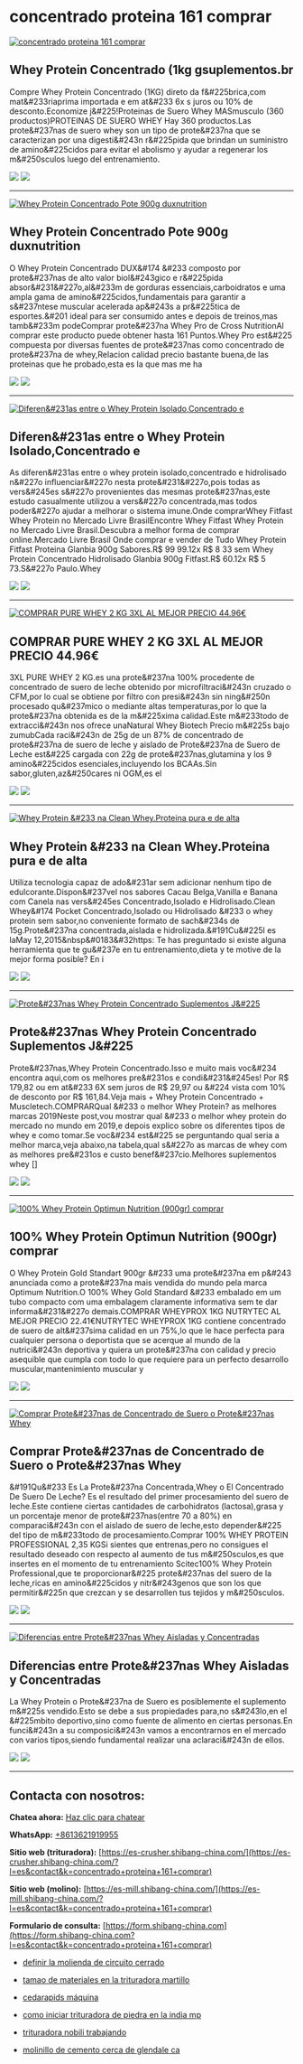 # concentrado proteina 161 comprar

<a href="https://swt.shibang-china.com/?l=es&img&k=concentrado+proteina+161+comprar" target="_blank">![concentrado proteina 161 comprar](http://static.shibang-china.com/all-800x300/697.jpg)</a>

## Whey Protein Concentrado (1kg gsuplementos.br
Compre Whey Protein Concentrado (1KG) direto da f&#225brica,com mat&#233riaprima importada e em at&#233 6x s juros ou 10% de desconto.Economize j&#225!Proteinas de Suero Whey MASmusculo (360 productos)PROTEINAS DE SUERO WHEY Hay 360 productos.Las prote&#237nas de suero whey son un tipo de prote&#237na que se caracterizan por una digesti&#243n r&#225pida que brindan un suministro de amino&#225cidos para evitar el abolismo y ayudar a regenerar los m&#250sculos luego del entrenamiento.


<a href="https://whatsapp.shibangsoft.com/WhatsApp.php" target="_blank" title="WhatsApp">![](http://static.shibang-china.com/icon/whatsapp.png)</a> <a href="https://swt.shibang-china.com/?l=es&icon&k=concentrado+proteina+161+comprar" target="_blank">![](http://static.shibang-china.com/icon/chat-es.png)</a>

---

<a href="https://swt.shibang-china.com/?l=es&img&k=concentrado+proteina+161+comprar" target="_blank">![Whey Protein Concentrado Pote 900g duxnutrition](http://static.shibang-china.com/all-800x300/769.jpg)</a>

## Whey Protein Concentrado Pote 900g duxnutrition
O Whey Protein Concentrado DUX&#174 &#233 composto por prote&#237nas de alto valor biol&#243gico e r&#225pida absor&#231&#227o,al&#233m de gorduras essenciais,carboidratos e uma ampla gama de amino&#225cidos,fundamentais para garantir a s&#237ntese muscular acelerada ap&#243s a pr&#225tica de esportes.&#201 ideal para ser consumido antes e depois de treinos,mas tamb&#233m podeComprar prote&#237na Whey Pro de Cross NutritionAl comprar este producto puede obtener hasta 161 Puntos.Whey Pro est&#225 compuesta por diversas fuentes de prote&#237nas como concentrado de prote&#237na de whey,Relacion calidad precio bastante buena,de las proteinas que he probado,esta es la que mas me ha


<a href="https://whatsapp.shibangsoft.com/WhatsApp.php" target="_blank" title="WhatsApp">![](http://static.shibang-china.com/icon/whatsapp.png)</a> <a href="https://swt.shibang-china.com/?l=es&icon&k=concentrado+proteina+161+comprar" target="_blank">![](http://static.shibang-china.com/icon/chat-es.png)</a>

---

<a href="https://swt.shibang-china.com/?l=es&img&k=concentrado+proteina+161+comprar" target="_blank">![Diferen&#231as entre o Whey Protein Isolado,Concentrado e](http://static.shibang-china.com/all-800x300/1168.jpg)</a>

## Diferen&#231as entre o Whey Protein Isolado,Concentrado e
As diferen&#231as entre o whey protein isolado,concentrado e hidrolisado n&#227o influenciar&#227o nesta prote&#231&#227o,pois todas as vers&#245es s&#227o provenientes das mesmas prote&#237nas,este estudo casualmente utilizou a vers&#227o concentrada,mas todos poder&#227o ajudar a melhorar o sistema imune.Onde comprarWhey Fitfast Whey Protein no Mercado Livre BrasilEncontre Whey Fitfast Whey Protein no Mercado Livre Brasil.Descubra a melhor forma de comprar online.Mercado Livre Brasil Onde comprar e vender de Tudo Whey Protein Fitfast Proteina Glanbia 900g Sabores.R$ 99 99.12x R$ 8 33 sem Whey Protein Concentrado Hidrolisado Glanbia 900g Fitfast.R$ 60.12x R$ 5 73.S&#227o Paulo.Whey


<a href="https://whatsapp.shibangsoft.com/WhatsApp.php" target="_blank" title="WhatsApp">![](http://static.shibang-china.com/icon/whatsapp.png)</a> <a href="https://swt.shibang-china.com/?l=es&icon&k=concentrado+proteina+161+comprar" target="_blank">![](http://static.shibang-china.com/icon/chat-es.png)</a>

---

<a href="https://swt.shibang-china.com/?l=es&img&k=concentrado+proteina+161+comprar" target="_blank">![COMPRAR PURE WHEY 2 KG 3XL AL MEJOR PRECIO 44.96€](http://static.shibang-china.com/all-800x300/88.jpg)</a>

## COMPRAR PURE WHEY 2 KG 3XL AL MEJOR PRECIO 44.96€
3XL PURE WHEY 2 KG.es una prote&#237na 100% procedente de concentrado de suero de leche obtenido por microfiltraci&#243n cruzado o CFM,por lo cual se obtiene por filtro con presi&#243n sin ning&#250n procesado qu&#237mico o mediante altas temperaturas,por lo que la prote&#237na obtenida es de la m&#225xima calidad.Este m&#233todo de extracci&#243n nos ofrece unaNatural Whey Biotech Precio m&#225s bajo zumubCada raci&#243n de 25g de un 87% de concentrado de prote&#237na de suero de leche y aislado de Prote&#237na de Suero de Leche est&#225 cargada con 22g de prote&#237nas,glutamina y los 9 amino&#225cidos esenciales,incluyendo los BCAAs.Sin sabor,gluten,az&#250cares ni OGM,es el


<a href="https://whatsapp.shibangsoft.com/WhatsApp.php" target="_blank" title="WhatsApp">![](http://static.shibang-china.com/icon/whatsapp.png)</a> <a href="https://swt.shibang-china.com/?l=es&icon&k=concentrado+proteina+161+comprar" target="_blank">![](http://static.shibang-china.com/icon/chat-es.png)</a>

---

<a href="https://swt.shibang-china.com/?l=es&img&k=concentrado+proteina+161+comprar" target="_blank">![Whey Protein &#233 na Clean Whey.Proteina pura e de alta](http://static.shibang-china.com/all-800x300/12.jpg)</a>

## Whey Protein &#233 na Clean Whey.Proteina pura e de alta
Utiliza tecnologia capaz de ado&#231ar sem adicionar nenhum tipo de edulcorante.Dispon&#237vel nos sabores Cacau Belga,Vanilla e Banana com Canela nas vers&#245es Concentrado,Isolado e Hidrolisado.Clean Whey&#174 Pocket Concentrado,Isolado ou Hidrolisado &#233 o whey protein sem sabor,no conveniente formato de sach&#234s de 15g.Prote&#237na concentrada,aislada e hidrolizada.&#191Cu&#225l es laMay 12,2015&nbsp&#0183&#32https: Te has preguntado si existe alguna herramienta que te gu&#237e en tu entrenamiento,dieta y te motive de la mejor forma posible? En i


<a href="https://whatsapp.shibangsoft.com/WhatsApp.php" target="_blank" title="WhatsApp">![](http://static.shibang-china.com/icon/whatsapp.png)</a> <a href="https://swt.shibang-china.com/?l=es&icon&k=concentrado+proteina+161+comprar" target="_blank">![](http://static.shibang-china.com/icon/chat-es.png)</a>

---

<a href="https://swt.shibang-china.com/?l=es&img&k=concentrado+proteina+161+comprar" target="_blank">![Prote&#237nas Whey Protein Concentrado Suplementos J&#225](http://static.shibang-china.com/all-800x300/818.jpg)</a>

## Prote&#237nas Whey Protein Concentrado Suplementos J&#225
Prote&#237nas,Whey Protein Concentrado.Isso e muito mais voc&#234 encontra aqui,com os melhores pre&#231os e condi&#231&#245es! Por R$ 179,82 ou em at&#233 6X sem juros de R$ 29,97 ou &#224 vista com 10% de desconto por R$ 161,84.Veja mais + Whey Protein Concentrado + Muscletech.COMPRARQual &#233 o melhor Whey Protein? as melhores marcas 2019Neste post,vou mostrar qual &#233 o melhor whey protein do mercado no mundo em 2019,e depois explico sobre os diferentes tipos de whey e como tomar.Se voc&#234 est&#225 se perguntando qual seria a melhor marca,veja abaixo,na tabela,qual s&#227o as marcas de whey com as melhores pre&#231os e custo benef&#237cio.Melhores suplementos whey []


<a href="https://whatsapp.shibangsoft.com/WhatsApp.php" target="_blank" title="WhatsApp">![](http://static.shibang-china.com/icon/whatsapp.png)</a> <a href="https://swt.shibang-china.com/?l=es&icon&k=concentrado+proteina+161+comprar" target="_blank">![](http://static.shibang-china.com/icon/chat-es.png)</a>

---

<a href="https://swt.shibang-china.com/?l=es&img&k=concentrado+proteina+161+comprar" target="_blank">![100% Whey Protein Optimun Nutrition (900gr) comprar](http://static.shibang-china.com/all-800x300/1333.jpg)</a>

## 100% Whey Protein Optimun Nutrition (900gr) comprar
O Whey Protein Gold Standart 900gr &#233 uma prote&#237na em p&#243 anunciada como a prote&#237na mais vendida do mundo pela marca Optimum Nutrition.O 100% Whey Gold Standard &#233 embalado em um tubo compacto com uma embalagem claramente informativa sem te dar informa&#231&#227o demais.COMPRAR WHEYPROX 1KG NUTRYTEC AL MEJOR PRECIO 22.41€NUTRYTEC WHEYPROX 1KG contiene concentrado de suero de alt&#237sima calidad en un 75%,lo que le hace perfecta para cualquier persona o deportista que se acerque al mundo de la nutrici&#243n deportiva y quiera un prote&#237na con calidad y precio asequible que cumpla con todo lo que requiere para un perfecto desarrollo muscular,mantenimiento muscular y


<a href="https://whatsapp.shibangsoft.com/WhatsApp.php" target="_blank" title="WhatsApp">![](http://static.shibang-china.com/icon/whatsapp.png)</a> <a href="https://swt.shibang-china.com/?l=es&icon&k=concentrado+proteina+161+comprar" target="_blank">![](http://static.shibang-china.com/icon/chat-es.png)</a>

---

<a href="https://swt.shibang-china.com/?l=es&img&k=concentrado+proteina+161+comprar" target="_blank">![Comprar Prote&#237nas de Concentrado de Suero o Prote&#237nas Whey](http://static.shibang-china.com/all-800x300/521.jpg)</a>

## Comprar Prote&#237nas de Concentrado de Suero o Prote&#237nas Whey
&#191Qu&#233 Es La Prote&#237na Concentrada,Whey o El Concentrado De Suero De Leche? Es el resultado del primer procesamiento del suero de leche.Este contiene ciertas cantidades de carbohidratos (lactosa),grasa y un porcentaje menor de prote&#237nas(entre 70 a 80%) en comparaci&#243n con el aislado de suero de leche,esto depender&#225 del tipo de m&#233todo de procesamiento.Comprar 100% WHEY PROTEIN PROFESSIONAL 2,35 KGSi sientes que entrenas,pero no consigues el resultado deseado con respecto al aumento de tus m&#250sculos,es que insertes en el momento de tu entrenamiento Scitec100% Whey Protein Professional,que te proporcionar&#225 prote&#237nas del suero de la leche,ricas en amino&#225cidos y nitr&#243genos que son los que permitir&#225n que crezcan y se desarrollen tus tejidos y m&#250sculos.


<a href="https://whatsapp.shibangsoft.com/WhatsApp.php" target="_blank" title="WhatsApp">![](http://static.shibang-china.com/icon/whatsapp.png)</a> <a href="https://swt.shibang-china.com/?l=es&icon&k=concentrado+proteina+161+comprar" target="_blank">![](http://static.shibang-china.com/icon/chat-es.png)</a>

---

<a href="https://swt.shibang-china.com/?l=es&img&k=concentrado+proteina+161+comprar" target="_blank">![Diferencias entre Prote&#237nas Whey Aisladas y Concentradas](http://static.shibang-china.com/all-800x300/1464.jpg)</a>

## Diferencias entre Prote&#237nas Whey Aisladas y Concentradas
La Whey Protein o Prote&#237na de Suero es posiblemente el suplemento m&#225s vendido.Esto se debe a sus propiedades para,no s&#243lo,en el &#225mbito deportivo,sino como fuente de alimento en ciertas personas.En funci&#243n a su composici&#243n vamos a encontrarnos en el mercado con varios tipos,siendo fundamental realizar una aclaraci&#243n de ellos.

<a href="https://whatsapp.shibangsoft.com/WhatsApp.php" target="_blank" title="WhatsApp">![](http://static.shibang-china.com/icon/whatsapp.png)</a> <a href="https://swt.shibang-china.com/?l=es&icon&k=concentrado+proteina+161+comprar" target="_blank">![](http://static.shibang-china.com/icon/chat-es.png)</a>

---
## Contacta con nosotros:

**Chatea ahora:** [Haz clic para chatear](https://swt.shibang-china.com?l=es&contact&k=concentrado+proteina+161+comprar)

**WhatsApp:**  [+8613621919955](https://whatsapp.shibangsoft.com/WhatsApp.php)

**Sitio web (trituradora):** [https://es-crusher.shibang-china.com/](https://es-crusher.shibang-china.com/?l=es&contact&k=concentrado+proteina+161+comprar)

**Sitio web (molino):** [https://es-mill.shibang-china.com/](https://es-mill.shibang-china.com/?l=es&contact&k=concentrado+proteina+161+comprar)

**Formulario de consulta:** [https://form.shibang-china.com](https://form.shibang-china.com?l=es&contact&k=concentrado+proteina+161+comprar)

* [definir la molienda de circuito cerrado](../73/definir%20la%20molienda%20de%20circuito%20cerrado.md)

* [tamao de materiales en la trituradora martillo](../75/tamao%20de%20materiales%20en%20la%20trituradora%20martillo.md)

* [cedarapids máquina](../70/cedarapids%20m%C3%A1quina.md)

* [como iniciar trituradora de piedra en la india mp](../75/como%20iniciar%20trituradora%20de%20piedra%20en%20la%20india%20mp.md)

* [trituradora nobili trabajando](../69/trituradora%20nobili%20trabajando.md)

* [molinillo de cemento cerca de glendale ca](../75/molinillo%20de%20cemento%20cerca%20de%20glendale%20ca.md)